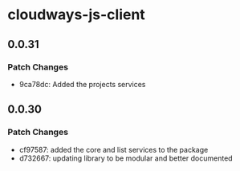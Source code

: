 # cloudways-js-client

## 0.0.31

### Patch Changes

- 9ca78dc: Added the projects services

## 0.0.30

### Patch Changes

- cf97587: added the core and list services to the package
- d732667: updating library to be modular and better documented

